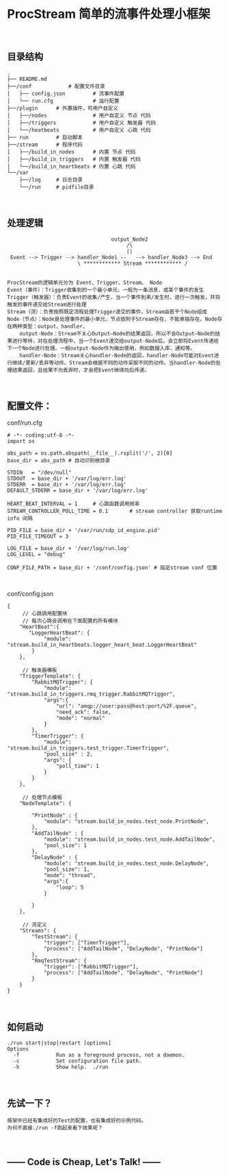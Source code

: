 # ProcStream 简单的流事件处理小框架

<br>

## 目录结构
	.
	├── README.md
	├──/conf			# 配置文件目录
	│   ├── config.json			# 流事件配置
	│   └── run.cfg				# 运行配置
	├──/plugin		# 外置插件，可用户自定义 
	│   ├──/nodes				# 用户自定义 节点 代码
	│   ├──/triggers			# 用户自定义 触发器 代码
	│   └──/heatbeats			# 用户自定义 心跳 代码
	├── run			# 启动脚本
	├──/stream		# 程序代码
	│   ├──/build_in_nodes		# 内置 节点 代码
	│   ├──/build_in_triggers	# 内置 触发器 代码
	│   └──/build_in_heartbeats	# 内置 心跳 代码
	└──/var
	    ├──/log		# 日志目录
	    └──/run		# pidfile目录

<br>

## 处理逻辑
	 
                                      output_Node2
                                           /\
                                           ||
	 Event --> Trigger --> handler_Node1 --   --> handler_Node3 --> End
	                       \ ************ Stream ************ /   
    									
	
	ProcStream的逻辑单元分为 Event、Trigger、Stream、 Node
	Event（事件）：Trigger收集到的一个最小单元，一般为一条消息，或某个事件的发生
	Trigger（触发器）：负责Event的收集/产生，当一个事件到来/发生时，进行一次触发，并将触发的事件递交给Stream进行处理
	Stream（流）：负责按照既定流程处理Trigger递交的事件，Stream由若干个Node组成
	Node（节点）：Node是处理事件的最小单元，节点依附于Stream存在，不能单独存在。Node存在两种类型：output、handler，
		output-Node：Stream不关心Output—Node的结果返回，所以不会Output—Node的结果进行等待，对在处理流程中，当一个Event递交给output-Node后，会立即将Event传递给下一个Node进行处理。一般output-Node作为输出使用，例如数据入库，通知等。
		handler-Node：Stream关心handler-Node的返回，handler-Node可能对Event进行继续/更新/丢弃等动作。Stream会根据不同的动作采取不同的动作。当handler-Node的处理结果返回，且结果不为丢弃时，才会把Event继续向后传递。
		
<br>		

## 配置文件：
	
conf/run.cfg

	# -*- coding:utf-8 -*-
	import os
	
	abs_path = os.path.abspath(__file__).rsplit('/', 2)[0]
	base_dir = abs_path # 自动识别根目录
	
	STDIN   = "/dev/null"
	STDOUT  = base_dir + '/var/log/err.log'
	STDERR  = base_dir + '/var/log/err.log'
	DEFAULT_STDERR = base_dir + '/var/log/err.log'
	
	HEART_BEAT_INTERVAL = 1		# 心跳函数调用频率
	STREAM_CONTROLLER_POLL_TIME = 0.1		# stream controller 获取runtime info 间隔
	
	PID_FILE = base_dir + '/var/run/sdp_id_engine.pid'
	PID_FILE_TIMEOUT = 3
	
	LOG_FILE = base_dir + '/var/log/run.log'
	LOG_LEVEL = "debug"
	
	CONF_FILE_PATH = base_dir + '/conf/config.json' # 指定stream conf 位置
	
<br>
	
conf/config.json


    {
	     // 心跳调用配置块
	     // 每次心跳会调用在下面配置的所有模块    
        "HeartBeat":{
           "LoggerHeartBeat": {
                "module": "stream.build_in_heartbeats.logger_heart_beat.LoggerHeartBeat"
            }
        },

		 // 触发器模板 
        "TriggerTemplate": {
            "RabbitMQTrigger": {
                "module": "stream.build_in_triggers.rmq_trigger.RabbitMQTrigger",
                "args":{
                    "url": "amqp://user:pass@host:port/%2F.queue",
                    "need_ack": false,
                    "mode": "normal"
                }
            },
            "TimerTrigger": {
                "module": "stream.build_in_triggers.test_trigger.TimerTrigger",
                "pool_size" : 2,
                "args": {
                    "poll_time": 1
                }
            }
        },

		 // 处理节点模板
        "NodeTemplate": {

            "PrintNode" : {
                "module": "stream.build_in_nodes.test_node.PrintNode",
            },
            "AddTailNode" : {
                "module": "stream.build_in_nodes.test_node.AddTailNode",
                "pool_size": 1
            },
            "DelayNode" : {
                "module": "stream.build_in_nodes.test_node.DelayNode",
                "pool_size": 1,
                "mode": "thread",
                "args":{
                    "loop": 5
                }

            }
        },
        
		 // 流定义
        "Streams": {
            "TestStream": {
                "trigger": ["TimerTrigger"],
                "process": ["AddTailNode", "DelayNode", "PrintNode"]
            },
            "RmqTestStream": {
                "trigger": ["RabbitMQTrigger"],
                "process": ["AddTailNode", "DelayNode", "PrintNode"]
            }
        }
    }


<br>

## 如何启动

	./run start|stop|restart [options]
	Options
	  -f            Run as a foreground process, not a daemon.
	  -c            Set configuration file path.
	  -h            Show help.	./run	

<br>

## 先试一下？
	框架中已经有集成好的Test的配置，也有集成好的示例代码。
	为何不直接./run -f跑起来看下效果呢？

<br>
	
## —— Code is Cheap, Let's Talk! ——

	
	
	
	
	    
	    
	
